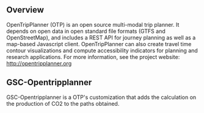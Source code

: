## Overview

OpenTripPlanner (OTP) is an open source multi-modal trip planner. It depends on open data in open standard file formats (GTFS and OpenStreetMap), and includes a REST API for journey planning as well as a map-based Javascript client. OpenTripPlanner can also create travel time contour visualizations and compute accessibility indicators for planning and research applications. For more information, see the project website: http://opentripplanner.org

## GSC-Opentripplanner 

GSC-Opentripplanner is a OTP's customization that adds the calculation on the production of CO2 to the paths obtained.
